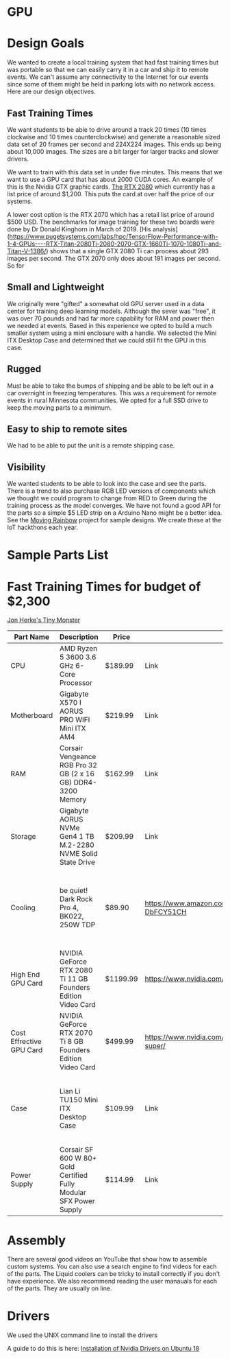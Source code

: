 # GPU

# Design Goals
We wanted to create a local training system that had fast training times but was portable so that we can easily carry it in a car and ship
it to remote events.  We can't assume any connectivity to the Internet for our events since some of them might
be held in parking lots with no network access.  Here are our design objectives.
## Fast Training Times
We want students to be able to drive around a track 20 times (10 times clockwise and 10 times counterclockwise) and
generate a reasonable sized data set of 20 frames per second and 224X224 images.  This ends up being about 10,000 images.  The sizes are a bit larger for larger tracks and slower drivers.

We want to train with this data set in under five minutes.  This means that we want to use a GPU card that has about 2000 CUDA cores.
An example of this is the Nvidia GTX graphic cards.  [The RTX 2080](https://www.nvidia.com/en-us/geforce/graphics-cards/rtx-2080) which currently has a list price of around $1,200.  This puts the card at over half the price of our systems.

A lower cost option is the RTX 2070 which has a retail list price of around $500 USD.  The benchmarks for image training for these two boards were done by Dr Donald Kinghorn in March of 2019.  [His analysis]
(https://www.pugetsystems.com/labs/hpc/TensorFlow-Performance-with-1-4-GPUs----RTX-Titan-2080Ti-2080-2070-GTX-1660Ti-1070-1080Ti-and-Titan-V-1386/) shows that a single GTX 2080 Ti can process about 293 images per second.  The GTX 2070 only does about 191 images per second.  So for 

## Small and Lightweight
We originally were "gifted" a somewhat old GPU server used in a data center for training deep learning models.  Although
the sever was "free", it was over 70 pounds and had far more capability for RAM and power then we needed at events.
Based in this experience we opted to build a much smaller system using a mini enclosure with a handle.
We selected the Mini ITX Desktop Case and determined that we could still fit the GPU in this case.
## Rugged
Must be able to take the bumps of shipping and be able to be left out in a car overnight in freezing temperatures.
This was a requirement for remote events in rural Minnesota communities.  We opted for a full SSD drive to keep the moving
parts to a minimum.
## Easy to ship to remote sites
We had to be able to put the unit is a remote shipping case.
## Visibility
We wanted students to be able to look into the case and see the parts.  There is
a trend to also purchase RGB LED versions of components which we thought we could
program to change from RED to Green during the training process as the model
converges.  We have not found a good API for the parts so a simple $5 LED strip
on a Arduino Nano might be a better idea.  See the [Moving Rainbow](https://github.com/dmccreary/moving-rainbow) project for
sample designs.  We create these at the IoT hackthons each year.

# Sample Parts List

# Fast Training Times for budget of $2,300
[Jon Herke's Tiny Monster](https://pcpartpicker.com/user/Herk89/saved/ypHZf7)

| Part Name                         | Description                                                                                                                                                                                | Price      | Link                                                                                                                   | Note                                                                         |
|-----------------------------------|--------------------------------------------------------------------------------------------------------------------------------------------------------------------------------------------|------------|------------------------------------------------------------------------------------------------------------------------|------------------------------------------------------------------------------|
| CPU |  	AMD Ryzen 5 3600 3.6 GHz 6-Core Processor | $189.99 | Link | Notes
| Motherboard | Gigabyte X570 I AORUS PRO WIFI Mini ITX AM4 | $219.99 | Link | Notes
| RAM |  Corsair Vengeance RGB Pro 32 GB (2 x 16 GB) DDR4-3200 Memory | $162.99 | Link | Notes
| Storage |  	Gigabyte AORUS NVMe Gen4 1 TB M.2-2280 NVME Solid State Drive | $209.99 | Link | Notes
| Cooling |  be quiet! Dark Rock Pro 4, BK022, 250W TDP | $89.90 | https://www.amazon.com/dp/B07BY6F8D9/ref=cm_sw_r_cp_api_i_PYp-DbFCY51CH | We have also used a liquid cooler but we were worried about it freezing in cold
| High End GPU Card | NVIDIA GeForce RTX 2080 Ti 11 GB Founders Edition Video Card | $1199.99 | https://www.nvidia.com/en-us/geforce/graphics-cards/rtx-2080-ti/ | 4000 CUDA cores makes for fast training
| Cost Effrective GPU Card | NVIDIA GeForce RTX 2070 Ti 8 GB Founders Edition Video Card | $499.99 | https://www.nvidia.com/en-us/geforce/graphics-cards/rtx-2070-super/ | $500 price is a lower cost alternative
| Case | Lian Li TU150 Mini ITX Desktop Case | 	$109.99 | Link | We love the handle on this small case and the glass side panel.
| Power Supply | Corsair SF 600 W 80+ Gold Certified Fully Modular SFX Power Supply | $114.99 | Link | Is 600W really needed?

# Assembly
There are several good videos on YouTube that show how to assemble custom systems.  You can also use a search
engine to find videos for each of the parts.  The Liquid coolers can be tricky to install correctly if you
don't have experience.  We also recommend reading the user manauals for each of the parts.  They are usually on line.

# Drivers
We used the UNIX command line to install the drivers

A guide to do this is here:
[Installation of Nvidia Drivers on Ubuntu 18](https://www.linuxbabe.com/ubuntu/install-nvidia-driver-ubuntu-18-04)


